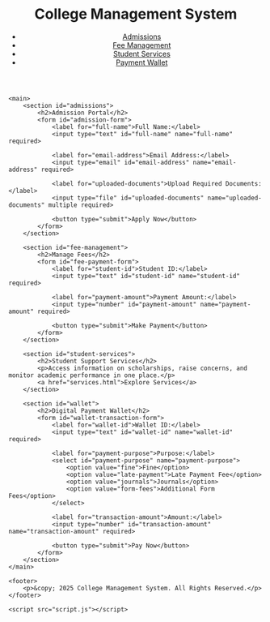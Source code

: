 <!DOCTYPE html>
<html lang="en">

<head>
    <meta charset="UTF-8">
    <meta name="viewport" content="width=device-width, initial-scale=1.0">
    <title>College Management System</title>
    <link rel="stylesheet" href="styles.css">
</head>

<body>
    <header>
        <h1>College Management System</h1>
        <nav>
            <ul>
                <li><a href="#admissions">Admissions</a></li>
                <li><a href="#fee-management">Fee Management</a></li>
                <li><a href="#student-services">Student Services</a></li>
                <li><a href="#wallet">Payment Wallet</a></li>
            </ul>
        </nav>
    </header>

    <main>
        <section id="admissions">
            <h2>Admission Portal</h2>
            <form id="admission-form">
                <label for="full-name">Full Name:</label>
                <input type="text" id="full-name" name="full-name" required>

                <label for="email-address">Email Address:</label>
                <input type="email" id="email-address" name="email-address" required>

                <label for="uploaded-documents">Upload Required Documents:</label>
                <input type="file" id="uploaded-documents" name="uploaded-documents" multiple required>

                <button type="submit">Apply Now</button>
            </form>
        </section>

        <section id="fee-management">
            <h2>Manage Fees</h2>
            <form id="fee-payment-form">
                <label for="student-id">Student ID:</label>
                <input type="text" id="student-id" name="student-id" required>

                <label for="payment-amount">Payment Amount:</label>
                <input type="number" id="payment-amount" name="payment-amount" required>

                <button type="submit">Make Payment</button>
            </form>
        </section>

        <section id="student-services">
            <h2>Student Support Services</h2>
            <p>Access information on scholarships, raise concerns, and monitor academic performance in one place.</p>
            <a href="services.html">Explore Services</a>
        </section>

        <section id="wallet">
            <h2>Digital Payment Wallet</h2>
            <form id="wallet-transaction-form">
                <label for="wallet-id">Wallet ID:</label>
                <input type="text" id="wallet-id" name="wallet-id" required>

                <label for="payment-purpose">Purpose:</label>
                <select id="payment-purpose" name="payment-purpose">
                    <option value="fine">Fine</option>
                    <option value="late-payment">Late Payment Fee</option>
                    <option value="journals">Journals</option>
                    <option value="form-fees">Additional Form Fees</option>
                </select>

                <label for="transaction-amount">Amount:</label>
                <input type="number" id="transaction-amount" name="transaction-amount" required>

                <button type="submit">Pay Now</button>
            </form>
        </section>
    </main>

    <footer>
        <p>&copy; 2025 College Management System. All Rights Reserved.</p>
    </footer>

    <script src="script.js"></script>
</body>

</html>
